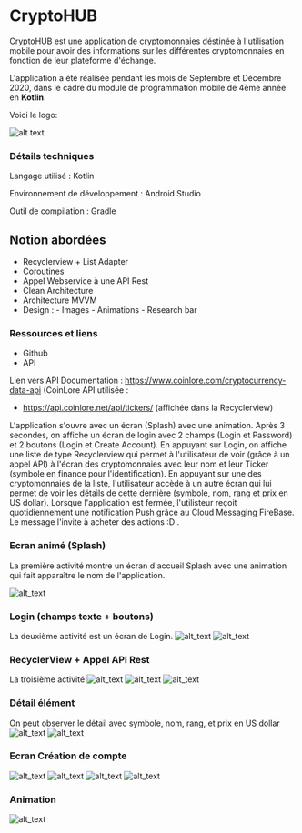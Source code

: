 # CryptoHUB

CryptoHUB est une application de cryptomonnaies déstinée à l'utilisation mobile pour avoir des informations sur les différentes cryptomonnaies en fonction de leur plateforme d'échange.

L'application a été réalisée pendant les mois de Septembre et Décembre 2020, dans le cadre du module de programmation mobile de 4ème année en __Kotlin__.

Voici le logo:

![alt text](https://github.com/FilippoEsiea/AndroidKotlin2/blob/master/icone.PNG)


### Détails techniques

Langage utilisé : Kotlin

Environnement de développement : Android Studio

Outil de compilation : Gradle


## Notion abordées

  - Recyclerview + List Adapter
  - Coroutines
  - Appel Webservice à une API Rest
  - Clean Architecture
  - Architecture MVVM
  - Design :
            - Images
            - Animations
            - Research bar
         
### Ressources et liens

  - Github
  - API
  
Lien vers API Documentation : https://www.coinlore.com/cryptocurrency-data-api (CoinLore
API utilisée : 
  - https://api.coinlore.net/api/tickers/ (affichée dans la Recyclerview)


L'application s'ouvre avec un écran (Splash) avec une animation. Après 3 secondes, on affiche un écran de login avec 2 champs (Login et Password) et 2 boutons (Login et Create Account).
En appuyant sur Login, on affiche une liste de type Recyclerview qui permet à l'utilisateur de voir (grâce à un appel API) à l'écran des cryptomonnaies avec leur nom et leur Ticker (symbole en finance pour l'identification).
En appuyant sur une des cryptomonnaies de la liste, l'utilisateur accède à un autre écran qui lui permet de voir les détails de cette dernière (symbole, nom, rang et prix en US dollar).
Lorsque l'application est fermée, l'utilisteur reçoit quotidiennement une notification Push grâce au Cloud Messaging FireBase. Le message l'invite à acheter des actions :D .

### Ecran animé (Splash)
La première activité montre un écran d'accueil Splash avec une animation qui fait apparaître le nom de l'application. 

![alt_text](https://github.com/FilippoEsiea/FinanceHUB/blob/master/%C3%A9cran3d.PNG)


### Login (champs texte + boutons)
La deuxième activité est un écran de Login.
![alt_text](https://github.com/FilippoEsiea/AndroidKotlin2/blob/master/login.PNG)
![alt_text](https://github.com/FilippoEsiea/AndroidKotlin2/blob/master/loginError1.PNG)


### RecyclerView + Appel API Rest
La troisième activité
![alt_text](https://github.com/FilippoEsiea/AndroidKotlin2/blob/master/recyclerView.PNG)
![alt_text](https://github.com/FilippoEsiea/AndroidKotlin2/blob/master/recyclerViewFilter.PNG)
![alt_text](https://github.com/FilippoEsiea/AndroidKotlin2/blob/master/recyclerViewSearch.PNG)


### Détail élément
On peut observer le détail avec symbole, nom, rang, et prix en US dollar
![alt_text](https://github.com/FilippoEsiea/AndroidKotlin2/blob/master/detail.PNG)
![alt_text](https://github.com/FilippoEsiea/AndroidKotlin2/blob/master/detail2.PNG)

### Ecran Création de compte
![alt_text](https://github.com/FilippoEsiea/AndroidKotlin2/blob/master/createAccount.PNG)
![alt_text](https://github.com/FilippoEsiea/AndroidKotlin2/blob/master/createAccountCreated.PNG)
![alt_text](https://github.com/FilippoEsiea/AndroidKotlin2/blob/master/createAccountError1.PNG)
![alt_text](https://github.com/FilippoEsiea/AndroidKotlin2/blob/master/createAccountError2.PNG)

### Animation
![alt_text](https://github.com/FilippoEsiea/AndroidKotlin2/blob/master/bloggif_5fecaf56e58e3.gif)
